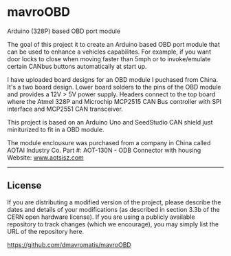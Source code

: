 # mavroOBD
Arduino (328P) based OBD port module

The goal of this project it to create an Arduino based OBD port module that can be used to enhance a vehicles capabilites.  For example, if you want door locks to close when moving faster than 5mph or to invoke/emulate certain CANbus buttons automatically at start up.

I have uploaded board designs for an OBD module I puchased from China.  It's a two board design.  Lower board solders to the pins of the OBD module and provides a 12V > 5V power supply.  Headers connect to the top board where the Atmel 328P and Microchip MCP2515 CAN Bus controller with SPI interface and MCP2551 CAN transceiver.

This project is based on an Arduino Uno and SeedStudio CAN shield just miniturized to fit in a OBD module.

The module enclousure was purchased from a company in China called AOTAI Industry Co.
Part #: AOT-130N - ODB Connector with housing
Website: www.aotsisz.com

--------
License
--------

If you are distributing a modified version of the project, please describe the dates and details of your modifications (as described in section 3.3b of the CERN open hardware license).  If you are using a publicly available repository to track changes (which we encourage), you may simply list the URL of the repository here.

https://github.com/dmavromatis/mavroOBD
